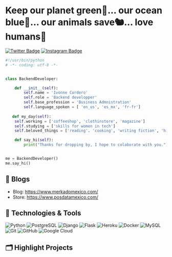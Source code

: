 # Keep our planet green🌳... our ocean blue🌊... our animals save🐿️... love humans💜

[![Twitter Badge](https://img.shields.io/badge/-coffeefairlady-blue?style=plastic&logo=Twitter&logoColor=white&link=https://twitter.com/coffeefairlady/)](https://twitter.com/coffeefairlady/)
[![Instagram Badge](https://img.shields.io/badge/-posdatamexico-purple?style=plastic&logo=instagram&logoColor=white&link=https://instagram.com/posdatamexico/)](https://instagram.com/posdatamexico)
```python
#!/usr/bin/python
# -*- coding: utf-8 -*-


class BackendDeveloper:

    def __init__(self):
        self.name = 'Ivonne Cordero'
        self.role = 'Backend developper'
        self.base_profession = 'Business Admnistration'
        self.language_spoken = [ 'en_us', 'es_mx', 'fr-fr']
   
   def my_day(self):
    self.working = ['coffeeshop', 'clothinstore', 'magazine']
    self.studying = ['skills for women in tech']
    self.beloved_things = ['reading'. 'cooking', 'writing fiction', 'hiking', 'photography', 'playing guitar']

    def say_hi(self):
        print("Thanks for dropping by, I hope to colaborate with you.")


me = BackendDeveloper()
me.say_hi()
```

## 📝 Blogs

- Blog: https://www.merkadomexico.com/
- Store: https://www.posdatamexico.com/


## 🔧 Technologies & Tools

![Python](https://img.shields.io/badge/-Python-black?style=flat-square&logo=Python)
![PostgreSQL](https://img.shields.io/badge/-PostgreSQL-336791?style=flat-square&logo=postgresql)
![Django](https://img.shields.io/badge/Django-black?style=flat-square&logo=django)
![Flask](https://img.shields.io/badge/Flask-black?style=flat-square&logo=flask)
![Heroku](https://img.shields.io/badge/-Heroku-430098?style=flat-square&logo=heroku)
![Docker](https://img.shields.io/badge/-Docker-black?style=flat-square&logo=docker)
![MySQL](https://img.shields.io/badge/-MySQL-black?style=flat-square&logo=mysql)
![Git](https://img.shields.io/badge/-Git-black?style=flat-square&logo=git)
![GitHub](https://img.shields.io/badge/-GitHub-181717?style=flat-square&logo=github)
![Google Cloud](https://img.shields.io/badge/Google%20Cloud-black?style=flat-square&logo=google-cloud)



<!-- ## &#x1f4c8; GitHub Stats

<a href="https://github.com/Zhenye-Na/Zhenye-Na">
  <img align="center" src="https://github-readme-stats.vercel.app/api/top-langs/?username=zhenye-na&hide=c%2B%2B,c,matlab,assembly&title_color=6aa6f8&text_color=8a919a&icon_color=6aa6f8&bg_color=22272e" alt="Zhenye's GitHub Stats" />
</a>

<a href="https://github.com/Zhenye-Na/Zhenye-Na">
  <img align="center" src="https://github-readme-stats.vercel.app/api?username=zhenye-na&show_icons=true&line_height=27&count_private=true&title_color=6aa6f8&text_color=8a919a&icon_color=6aa6f8&bg_color=22272e" alt="Zhenye's GitHub Stats" />
</a> -->



## 🗂️ Highlight Projects
